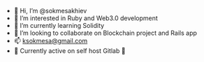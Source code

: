 - 👋 Hi, I’m @sokmesakhiev
- 👀 I’m interested in Ruby and Web3.0 development
- 🌱 I’m currently learning Solidity
- 💞️ I’m looking to collaborate on Blockchain project and Rails app
- 📫 ksokmesa@gmail.com
- 🥇 Currently active on self host Gitlab 🥲

<!---
sokmesakhiev/sokmesakhiev is a ✨ special ✨ repository because its `README.md` (this file) appears on your GitHub profile.
You can click the Preview link to take a look at your changes.
--->
